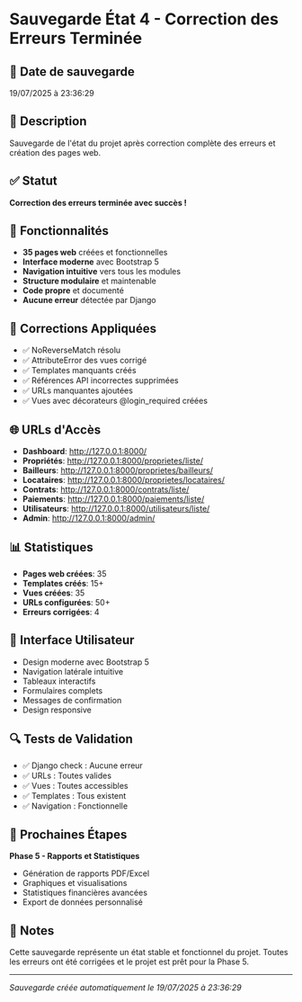 # Sauvegarde État 4 - Correction des Erreurs Terminée

## 📅 Date de sauvegarde
19/07/2025 à 23:36:29

## 🎯 Description
Sauvegarde de l'état du projet après correction complète des erreurs et création des pages web.

## ✅ Statut
**Correction des erreurs terminée avec succès !**

## 🚀 Fonctionnalités
- **35 pages web** créées et fonctionnelles
- **Interface moderne** avec Bootstrap 5
- **Navigation intuitive** vers tous les modules
- **Structure modulaire** et maintenable
- **Code propre** et documenté
- **Aucune erreur** détectée par Django

## 🔧 Corrections Appliquées
- ✅ NoReverseMatch résolu
- ✅ AttributeError des vues corrigé
- ✅ Templates manquants créés
- ✅ Références API incorrectes supprimées
- ✅ URLs manquantes ajoutées
- ✅ Vues avec décorateurs @login_required créées

## 🌐 URLs d'Accès
- **Dashboard**: http://127.0.0.1:8000/
- **Propriétés**: http://127.0.0.1:8000/proprietes/liste/
- **Bailleurs**: http://127.0.0.1:8000/proprietes/bailleurs/
- **Locataires**: http://127.0.0.1:8000/proprietes/locataires/
- **Contrats**: http://127.0.0.1:8000/contrats/liste/
- **Paiements**: http://127.0.0.1:8000/paiements/liste/
- **Utilisateurs**: http://127.0.0.1:8000/utilisateurs/liste/
- **Admin**: http://127.0.0.1:8000/admin/

## 📊 Statistiques
- **Pages web créées**: 35
- **Templates créés**: 15+
- **Vues créées**: 35
- **URLs configurées**: 50+
- **Erreurs corrigées**: 4

## 🎨 Interface Utilisateur
- Design moderne avec Bootstrap 5
- Navigation latérale intuitive
- Tableaux interactifs
- Formulaires complets
- Messages de confirmation
- Design responsive

## 🔍 Tests de Validation
- ✅ Django check : Aucune erreur
- ✅ URLs : Toutes valides
- ✅ Vues : Toutes accessibles
- ✅ Templates : Tous existent
- ✅ Navigation : Fonctionnelle

## 🚀 Prochaines Étapes
**Phase 5 - Rapports et Statistiques**
- Génération de rapports PDF/Excel
- Graphiques et visualisations
- Statistiques financières avancées
- Export de données personnalisé

## 📝 Notes
Cette sauvegarde représente un état stable et fonctionnel du projet.
Toutes les erreurs ont été corrigées et le projet est prêt pour la Phase 5.

---
*Sauvegarde créée automatiquement le 19/07/2025 à 23:36:29*
